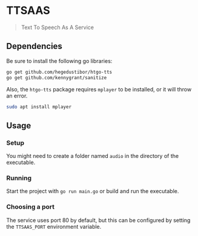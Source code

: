 # TTSAAS
> Text To Speech As A Service

## Dependencies
Be sure to install the following go libraries:
```bash
go get github.com/hegedustibor/htgo-tts
go get github.com/kennygrant/sanitize
```

Also, the `htgo-tts` package requires `mplayer` to be installed, or it will throw an error.
```bash
sudo apt install mplayer
```


## Usage 
### Setup
You might need to create a folder named `audio` in the directory of the executable.

### Running 
Start the project with `go run main.go` or build and run the executable.

### Choosing a port
The service uses port 80 by default, but this can be configured by setting the `TTSAAS_PORT` environment variable.
